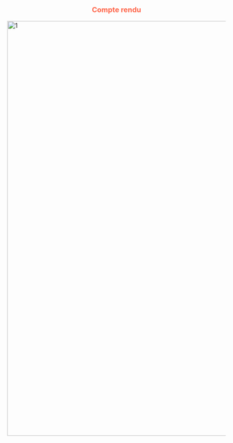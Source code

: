 <center><h3 style="color:Tomato;" >Compte rendu</h3>
</center>
<img width="956" alt="1" src="https://github.com/AyaAouad/WebService/assets/110836586/57304456-01e9-4621-82fe-db3ee5929d84">
